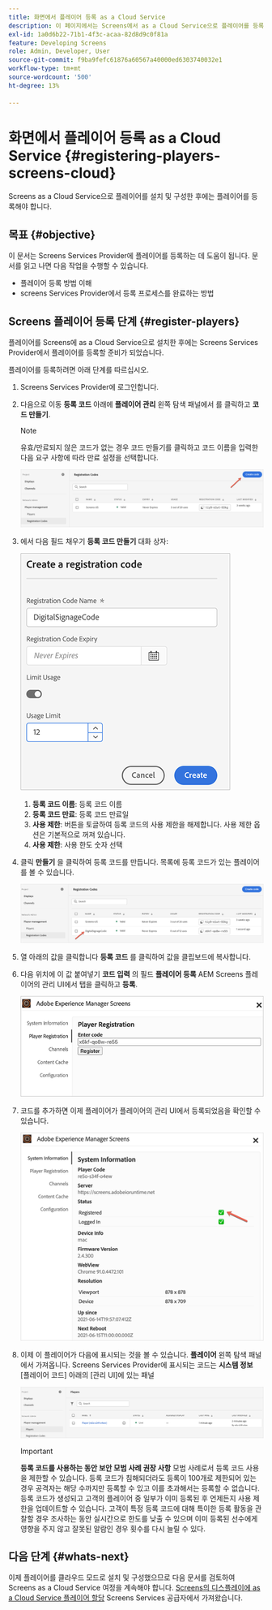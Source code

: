 ```yaml
---
title: 화면에서 플레이어 등록 as a Cloud Service
description: 이 페이지에서는 Screens에서 as a Cloud Service으로 플레이어를 등록하는 방법에 대해 설명합니다.
exl-id: 1a0d6b22-71b1-4f3c-acaa-82d8d9c0f81a
feature: Developing Screens
role: Admin, Developer, User
source-git-commit: f9ba9fefc61876a60567a40000ed6303740032e1
workflow-type: tm+mt
source-wordcount: '500'
ht-degree: 13%

---
```


# 화면에서 플레이어 등록 as a Cloud Service {#registering-players-screens-cloud}

Screens as a Cloud Service으로 플레이어를 설치 및 구성한 후에는 플레이어를 등록해야 합니다.

## 목표 {#objective}

이 문서는 Screens Services Provider에 플레이어를 등록하는 데 도움이 됩니다. 문서를 읽고 나면 다음 작업을 수행할 수 있습니다.

* 플레이어 등록 방법 이해
* screens Services Provider에서 등록 프로세스를 완료하는 방법

## Screens 플레이어 등록 단계 {#register-players}

플레이어를 Screens에 as a Cloud Service으로 설치한 후에는 Screens Services Provider에서 플레이어를 등록할 준비가 되었습니다.

플레이어를 등록하려면 아래 단계를 따르십시오.

1. Screens Services Provider에 로그인합니다.

1. 다음으로 이동 **등록 코드** 아래에 **플레이어 관리** 왼쪽 탐색 패널에서 를 클릭하고 **코드 만들기**.

   >[!NOTE]
   >유효/만료되지 않은 코드가 없는 경우 코드 만들기를 클릭하고 코드 이름을 입력한 다음 요구 사항에 따라 만료 설정을 선택합니다.

   ![이미지](/help/screens-cloud/assets/player/register-player1.png)

1. 에서 다음 필드 채우기 **등록 코드 만들기** 대화 상자:

   ![이미지](/help/screens-cloud/assets/player/register-player2.png)

   1. **등록 코드 이름**: 등록 코드 이름
   1. **등록 코드 만료**: 등록 코드 만료일
   1. **사용 제한**: 버튼을 토글하여 등록 코드의 사용 제한을 해제합니다. 사용 제한 옵션은 기본적으로 꺼져 있습니다.
   1. **사용 제한**: 사용 한도 숫자 선택

1. 클릭 **만들기** 을 클릭하여 등록 코드를 만듭니다. 목록에 등록 코드가 있는 플레이어를 볼 수 있습니다.

   ![이미지](/help/screens-cloud/assets/player/register-player3.png)

1. 열 아래의 값을 클릭합니다 **등록 코드**  를 클릭하여 값을 클립보드에 복사합니다.

1. 다음 위치에 이 값 붙여넣기 **코드 입력** 의 필드 **플레이어 등록** AEM Screens 플레이어의 관리 UI에서 탭을 클릭하고 **등록**.

   ![이미지](/help/screens-cloud/assets/player/register-player4.png)


1. 코드를 추가하면 이제 플레이어가 플레이어의 관리 UI에서 등록되었음을 확인할 수 있습니다.

   ![이미지](/help/screens-cloud/assets/player/register-player5.png)

1. 이제 이 플레이어가 다음에 표시되는 것을 볼 수 있습니다. **플레이어** 왼쪽 탐색 패널에서 가져옵니다. Screens Services Provider에 표시되는 코드는 **시스템 정보** [플레이어 코드] 아래의 [관리 UI]에 있는 패널

   ![이미지](/help/screens-cloud/assets/player/register-player6.png)

   >[!IMPORTANT]
   >**등록 코드를 사용하는 동안 보안 모범 사례 권장 사항**
   >모범 사례로서 등록 코드 사용을 제한할 수 있습니다. 등록 코드가 침해되더라도 등록이 100개로 제한되어 있는 경우 공격자는 해당 수까지만 등록할 수 있고 이를 초과해서는 등록할 수 없습니다. 등록 코드가 생성되고 고객의 플레이어 중 일부가 이미 등록된 후 언제든지 사용 제한을 업데이트할 수 있습니다. 고객이 특정 등록 코드에 대해 특이한 등록 활동을 관찰할 경우 조사하는 동안 실시간으로 한도를 낮출 수 있으며 이미 등록된 선수에게 영향을 주지 않고 잘못된 알람인 경우 횟수를 다시 늘릴 수 있다.


## 다음 단계 {#whats-next}

이제 플레이어를 클라우드 모드로 설치 및 구성했으므로 다음 문서를 검토하여 Screens as a Cloud Service 여정을 계속해야 합니다. [Screens의 디스플레이에 as a Cloud Service 플레이어 할당](/help/screens-cloud/managing-players-registration/assigning-player-display.md) Screens Services 공급자에서 가져왔습니다.
